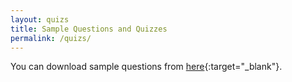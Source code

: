 ```yaml
---
layout: quizs
title: Sample Questions and Quizzes
permalink: /quizs/
---
```

You can download sample questions from [here](https://csciitd-my.sharepoint.com/:f:/g/personal/eez238354_iitd_ac_in/EkRFNlDPkG9PtHmqGdc_218B2CNK-SiqW9HIMqETJBRlFA?e=ucHwCr){:target="_blank"}.
